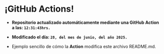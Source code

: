 # ¡GitHub Actions!
* **Repositorio actualizado automáticamente mediante una GitHub Action a las: `12:31:43hrs.`**
* **Modificado el día: `28, del mes de junio, del año 2025.`**

* Ejemplo sencillo de cómo la **Action** modifica este archivo README.md.
